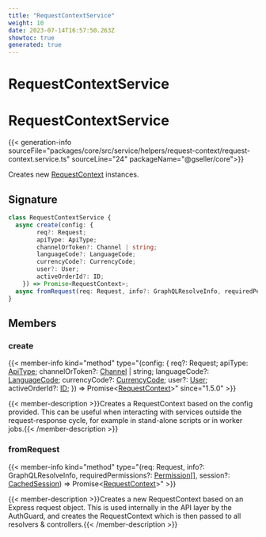```yaml
---
title: "RequestContextService"
weight: 10
date: 2023-07-14T16:57:50.263Z
showtoc: true
generated: true
---
```

<!-- This file was generated from the Vendure source. Do not modify. Instead, re-run the "docs:build" script -->

# RequestContextService
<div class="symbol">


# RequestContextService

{{< generation-info sourceFile="packages/core/src/service/helpers/request-context/request-context.service.ts" sourceLine="24" packageName="@gseller/core">}}

Creates new <a href='/typescript-api/request/request-context#requestcontext'>RequestContext</a> instances.

## Signature

```TypeScript
class RequestContextService {
  async create(config: {
        req?: Request;
        apiType: ApiType;
        channelOrToken?: Channel | string;
        languageCode?: LanguageCode;
        currencyCode?: CurrencyCode;
        user?: User;
        activeOrderId?: ID;
    }) => Promise<RequestContext>;
  async fromRequest(req: Request, info?: GraphQLResolveInfo, requiredPermissions?: Permission[], session?: CachedSession) => Promise<RequestContext>;
}
```
## Members

### create

{{< member-info kind="method" type="(config: {         req?: Request;         apiType: <a href='/typescript-api/request/api-type#apitype'>ApiType</a>;         channelOrToken?: <a href='/typescript-api/entities/channel#channel'>Channel</a> | string;         languageCode?: <a href='/typescript-api/common/language-code#languagecode'>LanguageCode</a>;         currencyCode?: <a href='/typescript-api/common/currency-code#currencycode'>CurrencyCode</a>;         user?: <a href='/typescript-api/entities/user#user'>User</a>;         activeOrderId?: <a href='/typescript-api/common/id#id'>ID</a>;     }) => Promise&#60;<a href='/typescript-api/request/request-context#requestcontext'>RequestContext</a>&#62;"  since="1.5.0" >}}

{{< member-description >}}Creates a RequestContext based on the config provided. This can be useful when interacting
with services outside the request-response cycle, for example in stand-alone scripts or in
worker jobs.{{< /member-description >}}

### fromRequest

{{< member-info kind="method" type="(req: Request, info?: GraphQLResolveInfo, requiredPermissions?: <a href='/typescript-api/common/permission#permission'>Permission</a>[], session?: <a href='/typescript-api/auth/session-cache-strategy#cachedsession'>CachedSession</a>) => Promise&#60;<a href='/typescript-api/request/request-context#requestcontext'>RequestContext</a>&#62;"  >}}

{{< member-description >}}Creates a new RequestContext based on an Express request object. This is used internally
in the API layer by the AuthGuard, and creates the RequestContext which is then passed
to all resolvers & controllers.{{< /member-description >}}


</div>
